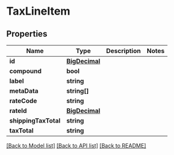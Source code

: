# TaxLineItem

## Properties
Name | Type | Description | Notes
------------ | ------------- | ------------- | -------------
**id** | [**BigDecimal**](BigDecimal.md) |  | 
**compound** | **bool** |  | 
**label** | **string** |  | 
**metaData** | **string[]** |  | 
**rateCode** | **string** |  | 
**rateId** | [**BigDecimal**](BigDecimal.md) |  | 
**shippingTaxTotal** | **string** |  | 
**taxTotal** | **string** |  | 

[[Back to Model list]](../../README.md#documentation-for-models) [[Back to API list]](../../README.md#documentation-for-api-endpoints) [[Back to README]](../../README.md)

